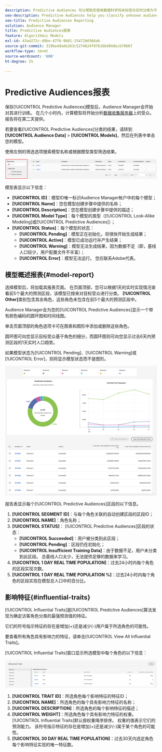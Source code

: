 ```yaml
---
description: Predictive Audiences 可以帮助您使用数据科学将未知受众实时分类为不同的角色。
seo-description: Predictive Audiences help you classify unknown audiences into distinct personas in real-time, using data science.
seo-title: Predictive Audiences Reporting
solution: Audience Manager
title: Predictive Audiences报表
feature: Algorithmic Models
exl-id: 43a4272c-d9be-47f6-9b81-15472b0366ab
source-git-commit: 319be4dade263c5274624f07616b404decb7066f
workflow-type: tm+mt
source-wordcount: '608'
ht-degree: 2%

---
```


# Predictive Audiences报表

保存[!UICONTROL Predictive Audiences]模型后，Audience Manager会开始对其进行训练。 在几个小时内，计算模型将开始分析[数据收集服务器](https://experienceleague.adobe.com/docs/audience-manager/user-guide/reference/system-components/components-data-collection.html?lang=zh-Hans#dcs-pcs)上的受众。 报告将在第二天提供。

若要查看[!UICONTROL Predictive Audiences]分类的结果，请转到&#x200B;**[!UICONTROL Audience Data]** > **[!UICONTROL Models]**，然后在列表中单击您的模型。

使用左侧的筛选选项搜索模型名称或根据模型类型筛选结果。

![predictive-audiences-filter](assets/predictive-audiences-filter-models.png)

模型表显示以下信息：

* **[!UICONTROL ID]**：模型ID唯一标识Audience Manager帐户中的每个模型；
* **[!UICONTROL Name]**：您在模型创建步骤中提供的名称；
* **[!UICONTROL Description]**：您在模型创建步骤中提供的描述；
* **[!UICONTROL Model Type]**：每个模型的类型（[!UICONTROL Look-Alike Modeling]或[!UICONTROL Predictive Audiences]）；
* **[!UICONTROL Status]**：每个模型的状态：
   * **[!UICONTROL Pending]**：模型正在初始化，将很快开始生成结果；
   * **[!UICONTROL Active]**：模型已成功运行并产生结果；
   * **[!UICONTROL Warning]**：模型无法生成结果，因为数据不足（即，基线人口较少，用户配置文件不丰富）；
   * **[!UICONTROL Error]**：模型无法运行。 您应联系Adobe代表。

## 模型概述报表{#model-report}

选择模型后，将加载其报表页面。 在页面顶部，您可以根据1天的实时实现情况查看前5个最大的预测区段，该模型已按来对目标受众进行分类。 **[!UICONTROL Other]**&#x200B;类别包含其余角色，这些角色未包含在前5个最大的预测区段中。

Audience Manager会为您的[!UICONTROL Predictive Audiences]显示一个带有颜色编码的圆环图和时间线图。

单击页面顶部的角色选项卡可在图表和图形中添加或删除这些角色。

圆环图可向您显示目标受众基于角色的细分，而圆环图则可向您显示过去6天内预测区段的1天实时人口趋势。

如果模型状态为[!UICONTROL Pending]、[!UICONTROL Warning]或[!UICONTROL Error]，则将显示模型状态而不是图形。

![smart-persona-report](assets/predictive-audiences-report.png)

报告表显示每个[!UICONTROL Predictive Audiences]区段的以下信息。

1. **[!UICONTROL SEGMENT ID]**：与每个角色关联的自动创建区段的区段ID；
1. **[!UICONTROL NAME]**：角色名称；
1. **[!UICONTROL STATUS]**： [!UICONTROL Predictive Audiences]区段的状态：
   * **[!UICONTROL Succeeded]**：用户被分类到此区段；
   * **[!UICONTROL Pending]**：区段仍在初始化；
   * **[!UICONTROL Insufficient Training Data]**：由于数据不足，用户未分类到此区段。 总基线人口太少，无法提供足够的数据来学习。
1. **[!UICONTROL 1 DAY REAL TIME POPULATION]**：过去24小时内每个角色的区段实现次数。
1. **[!UICONTROL 1 DAY REAL TIME POPULATION %]**：过去24小时内每个角色的区段实现在模型总人口中的百分比。

## 影响特征{#influential-traits}

[!UICONTROL Influential Traits]是[!UICONTROL Predictive Audiences]算法发现为确定访客角色分类的最强预测值的特征。

它们的符号指示特征的存在是增加(+)还是减少(-)用户属于所选角色的可能性。

要查看所有角色具有影响力的特征，请单击[!UICONTROL View All Influential Traits]。

[!UICONTROL Influential Traits]窗口显示所选模型中每个角色的以下信息：

![具影响力的特征](assets/predictive-audiences-influential-traits.png)

1. **[!UICONTROL TRAIT ID]**：所选角色每个影响特征的特征ID；
1. **[!UICONTROL NAME]**：所选角色的每个具有影响力特征的名称；
1. **[!UICONTROL DESCRIPTION]**：所选角色的每个影响特征的描述；
1. **[!UICONTROL WEIGHT]**：所选角色每个具有影响力特征的权重。 [!UICONTROL Influential Traits]默认按权重降序排序。  权重的值表示它们的预测能力。 该符号指示特征的存在是增加(+)还是减少(-)属于某个角色的可能性。
1. **[!UICONTROL 30 DAY REAL TIME POPULATION]**：过去30天内选定角色每个影响特征实现的唯一特征数。
